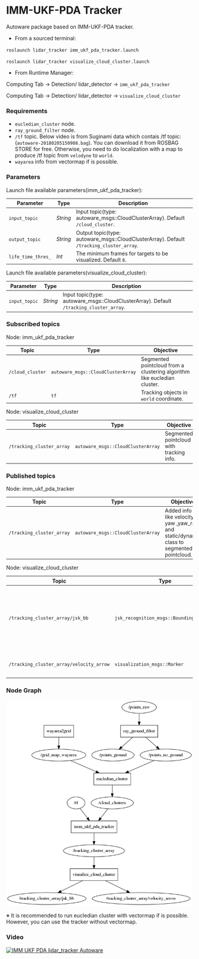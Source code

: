 # IMM-UKF-PDA Tracker

Autoware package based on IMM-UKF-PDA tracker.


* From a sourced terminal:

`roslaunch lidar_tracker imm_ukf_pda_tracker.launch`

`roslaunch lidar_tracker visualize_cloud_cluster.launch`

* From Runtime Manager:

Computing Tab -> Detection/ lidar_detector -> `imm_ukf_pda_tracker`

Computing Tab -> Detection/ lidar_detector -> `visualize_cloud_cluster`

### Requirements
* `eucledian_cluster` node.
* `ray_ground_filter` node.
* `/tf` topic. Below video is from Suginami data which contais /tf topic: (`autoware-20180205150908.bag`). You can download it from ROSBAG STORE for free. Otherwise, you need to do localization with a map to produce /tf topic from `velodyne` to `world`.
* `wayarea` info from vectormap if is possible.

### Parameters

Launch file available parameters(imm_ukf_pda_tracker):

|Parameter| Type| Description|
----------|-----|--------
|`input_topic`|*String* |Input topic(type: autoware_msgs::CloudClusterArray). Default `/cloud_cluster`.|
|`output_topic`|*String*|Output topic(type: autoware_msgs::CloudClusterArray). Default `/tracking_cluster_array`.|
|`life_time_thres_`|*Int*|The minimum frames for targets to be visualized. Default `8`.|

Launch file available parameters(visualize_cloud_cluster):

|Parameter| Type| Description|
----------|-----|--------
|`input_topic`|*String* |Input topic(type: autoware_msgs::CloudClusterArray). Default `/tracking_cluster_array`.|


### Subscribed topics
Node: imm_ukf_pda_tracker

|Topic|Type|Objective|
------|----|---------
|`/cloud_cluster`|`autoware_msgs::CloudClusterArray`|Segmented pointcloud from a clustering algorithm like eucledian cluster.|
|`/tf`|`tf`|Tracking objects in `world` coordinate.|

Node: visualize_cloud_cluster

|Topic|Type|Objective|
------|----|---------
|`/tracking_cluster_array`|`autoware_msgs::CloudClusterArray`|Segmented pointcloud with tracking info.|

### Published topics

Node: imm_ukf_pda_tracker

|Topic|Type|Objective|
------|----|---------
|`/tracking_cluster_array`|`autoware_msgs::CloudClusterArray`|Added info like velocity, yaw ,yaw_rate and static/dynamic class to segmented pointcloud.|

Node: visualize_cloud_cluster

|Topic|Type|Objective|
------|----|---------
|`/tracking_cluster_array/jsk_bb`|`jsk_recognition_msgs::BoundingBoxArray`|Visualze bounsing box nicely in rviz by JSK bounding box. Label contains information about static/dynamic class|
|`/tracking_cluster_array/velocity_arrow`|`visualization_msgs::Marker`|Visualize velocity and yaw of the targets.|

### Node Graph

![node graph](./image/graph.png "node graph")

※ It is recommended to run eucledian cluster with vectormap if is possible. However, you can use the tracker without vectormap.

### Video

[![IMM UKF PDA lidar_tracker Autoware](https://img.youtube.com/vi/tKgDVsIfH-s/0.jpg)](https://youtu.be/tKgDVsIfH-s)
